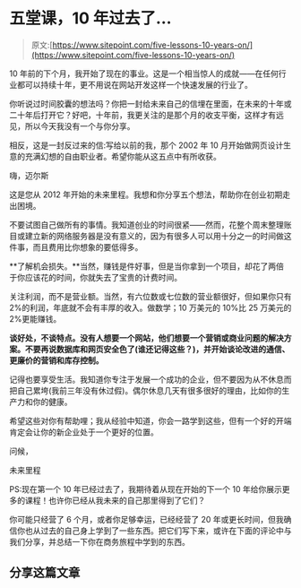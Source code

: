 # 五堂课，10 年过去了…

> 原文:[https://www.sitepoint.com/five-lessons-10-years-on/](https://www.sitepoint.com/five-lessons-10-years-on/)

10 年前的下个月，我开始了现在的事业。这是一个相当惊人的成就——在任何行业都可以持续十年，更不用说在网站开发这样一个快速发展的行业了。

你听说过时间胶囊的想法吗？你把一封给未来自己的信埋在里面，在未来的十年或二十年后打开它？好吧，十年前，我更关注的是那个月的收支平衡，这样才有远见，所以今天我没有一个与你分享。

相反，这是一封反过来的信:写给以前的我，那个 2002 年 10 月开始做网页设计生意的充满幻想的自由职业者。希望你能从这五点中有所收获。

嗨，迈尔斯

这是您从 2012 年开始的未来里程。我想和你分享五个想法，帮助你在创业初期走出困境。

不要试图自己做所有的事情。我知道创业的时间很紧——然而，花整个周末整理账目或建立新的网络服务器是没有意义的，因为有很多人可以用十分之一的时间做这件事，而且费用比你想象的要低得多。

**了解机会损失。**当然，赚钱是件好事，但是当你拿到一个项目，却花了两倍于你应该花的时间，你就失去了宝贵的计费时间。

关注利润，而不是营业额。当然，有六位数或七位数的营业额很好，但如果你只有 2%的利润，年底就不会有丰厚的收入。做数学；10 万美元的 10%比 25 万美元的 2%更能赚钱。

**谈好处，不谈特点。没有人想要一个网站，他们想要一个营销或商业问题的解决方案。不要再说数据库和网页安全色了(谁还记得这些？)，并开始谈论改进的通信、更廉价的营销和库存控制。**

记得也要享受生活。我知道你专注于发展一个成功的企业，但不要因为从不休息而把自己累垮(我前三年没有休过假)。偶尔休息几天有很多很好的理由，比如你的生产力和你的健康。

希望这些对你有帮助哩；我从经验中知道，你会一路学到这些，但有一个好的开端肯定会让你的新企业处于一个更好的位置。

问候，

未来里程

PS:现在第一个 10 年已经过去了，我期待着从现在开始的下一个 10 年给你展示更多的课程！也许你已经从我未来的自己那里得到了它们？

你可能只经营了 6 个月，或者你足够幸运，已经经营了 20 年或更长时间，但我确信你也从过去的自己身上学到了一些东西。把它们写下来，或许在下面的评论中与我们分享，并总结一下你在商务旅程中学到的东西。

## 分享这篇文章